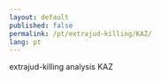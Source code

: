 ```yaml
---
layout: default
published: false
permalink: /pt/extrajud-killing/KAZ/
lang: pt
---
```


extrajud-killing analysis KAZ

